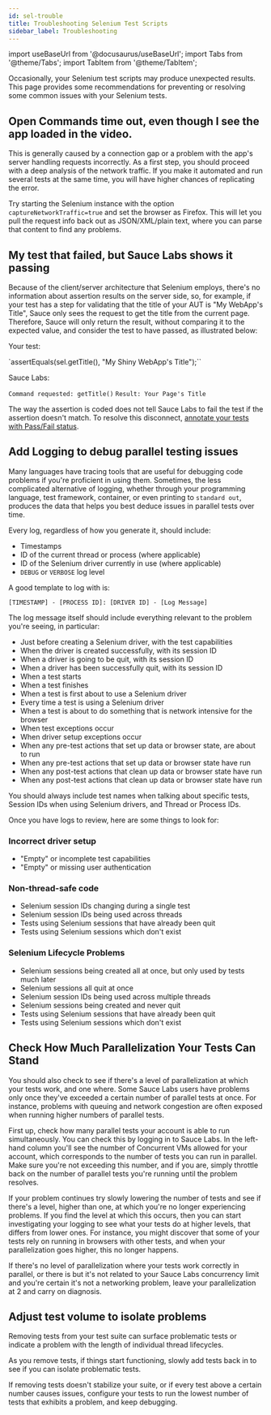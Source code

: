 ```yaml
---
id: sel-trouble
title: Troubleshooting Selenium Test Scripts
sidebar_label: Troubleshooting
---
```


import useBaseUrl from '@docusaurus/useBaseUrl';
import Tabs from '@theme/Tabs';
import TabItem from '@theme/TabItem';

Occasionally, your Selenium test scripts may produce unexpected results. This page provides some recommendations for preventing or resolving some common issues with your Selenium tests.

## Open Commands time out, even though I see the app loaded in the video.

This is generally caused by a connection gap or a problem with the app's server handling requests incorrectly. As a first step, you should proceed with a deep analysis of the network traffic. If you make it automated and run several tests at the same time, you will have higher chances of replicating the error.

Try starting the Selenium instance with the option `captureNetworkTraffic=true` and set the browser as Firefox. This will let you pull the request info back out as JSON/XML/plain text, where you can parse that content to find any problems.

## My test that failed, but Sauce Labs shows it passing

Because of the client/server architecture that Selenium employs, there's no information about assertion results on the server side, so, for example, if your test has a step for validating that the title of your AUT is "My WebApp's Title", Sauce only sees the request to get the title from the current page. Therefore, Sauce will only return the result, without comparing it to the expected value, and consider the test to have passed, as illustrated below:

Your test:

`assertEquals(sel.getTitle(), "My Shiny WebApp's Title");``

Sauce Labs:

  `Command requested: getTitle()`
  `Result: Your Page's Title`

The way the assertion is coded does not tell Sauce Labs to fail the test if the assertion doesn't match. To resolve this disconnect, [annotate your tests with Pass/Fail status](/basics/test-config-annotation/test-annotation#setting-passfail).

## Add Logging to debug parallel testing issues

Many languages have tracing tools that are useful for debugging code problems if you're proficient in using them. Sometimes, the less complicated alternative of logging, whether through your programming language, test framework, container, or even printing to `standard out`, produces the data that helps you best deduce issues in parallel tests over time.  

Every log, regardless of how you generate it, should include:

* Timestamps
* ID of the current thread or process (where applicable)
* ID of the Selenium driver currently in use (where applicable)
* `DEBUG` or `VERBOSE` log level

A good template to log with is:

```
[TIMESTAMP] - [PROCESS ID]: [DRIVER ID] - [Log Message]
```

The log message itself should include everything relevant to the problem you're seeing, in particular:

* Just before creating a Selenium driver, with the test capabilities
* When the driver is created successfully, with its session ID
* When a driver is going to be quit, with its session ID
* When a driver has been successfully quit, with its session ID
* When a test starts
* When a test finishes
* When a test is first about to use a Selenium driver
* Every time a test is using a Selenium driver
* When a test is about to do something that is network intensive for the browser
* When test exceptions occur
* When driver setup exceptions occur
* When any pre-test actions that set up data or browser state, are about to run
* When any pre-test actions that set up data or browser state have run
* When any post-test actions that clean up data or browser state have run
* When any post-test actions that clean up data or browser state have run

You should always include test names when talking about specific tests, Session IDs when using Selenium drivers, and Thread or Process IDs.

Once you have logs to review, here are some things to look for:

### Incorrect driver setup

* "Empty" or incomplete test capabilities
* "Empty" or missing user authentication

### Non-thread-safe code

* Selenium session IDs changing during a single test
* Selenium session IDs being used across threads
* Tests using Selenium sessions that have already been quit
* Tests using Selenium sessions which don't exist

### Selenium Lifecycle Problems

* Selenium sessions being created all at once, but only used by tests much later
* Selenium sessions all quit at once
* Selenium session IDs being used across multiple threads
* Selenium sessions being created and never quit
* Tests using Selenium sessions that have already been quit
* Tests using Selenium sessions which don't exist

## Check How Much Parallelization Your Tests Can Stand

You should also check to see if there's a level of parallelization at which your tests work, and one where. Some Sauce Labs users have problems only once they've exceeded a certain number of parallel tests at once. For instance, problems with queuing and network congestion are often exposed when running higher numbers of parallel tests.

First up, check how many parallel tests your account is able to run simultaneously. You can check this by logging in to Sauce Labs. In the left-hand column you'll see the number of Concurrent VMs allowed for your account, which corresponds to the number of tests you can run in parallel. Make sure you're not exceeding this number, and if you are, simply throttle back on the number of parallel tests you're running until the problem resolves.

If your problem continues try slowly lowering the number of tests and see if there's a level, higher than one, at which you're no longer experiencing problems. If you find the level at which this occurs, then you can start investigating your logging to see what your tests do at higher levels, that differs from lower ones. For instance, you might discover that some of your tests rely on running in browsers with other tests, and when your parallelization goes higher, this no longer happens.

If there's no level of parallelization where your tests work correctly in parallel, or there is but it's not related to your Sauce Labs concurrency limit and you're certain it's not a networking problem, leave your parallelization at 2 and carry on diagnosis.

## Adjust test volume to isolate problems

Removing tests from your test suite can surface problematic tests or indicate a problem with the length of individual thread lifecycles.

As you remove tests, if things start functioning, slowly add tests back in to see if you can isolate problematic tests.

If removing tests doesn't stabilize your suite, or if every test above a certain number causes issues, configure your tests to run the lowest number of tests that exhibits a problem, and keep debugging.
